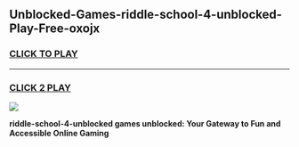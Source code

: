 
## Unblocked-Games-riddle-school-4-unblocked-Play-Free-oxojx
<h3>
<a href="https://premium76.site?title=riddle-school-4-unblocked&ref=19M">CLICK TO PLAY</a></h3>
<hr>

<h3>
<a href="https://premium76.site?title=riddle-school-4-unblocked&ref=19M">CLICK 2 PLAY</a>
  
</h3>

<a href="https://premium76.site?title=riddle-school-4-unblocked&ref=19M"><img src="https://clearcache.store/games.png"></a>


**riddle-school-4-unblocked games unblocked: Your Gateway to Fun and Accessible Online Gaming**
